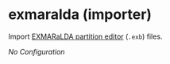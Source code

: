 # exmaralda (importer)

Import [EXMARaLDA partition editor](https://exmaralda.org/en/partitur-editor-en/)
(`.exb`) files.

*No Configuration*
